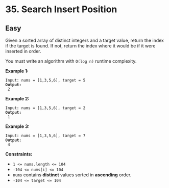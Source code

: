 # 35. Search Insert Position

## Easy



Given a sorted array of distinct integers and a target value, return the index if the target is found. If not, return the index where it would be if it were inserted in order.

You must write an algorithm with `O(log n)` runtime complexity.

&#x20;

**Example 1:**

<pre><code>Input: nums = [1,3,5,6], target = 5
<strong>Output:
</strong> 2
</code></pre>

**Example 2:**

<pre><code>Input: nums = [1,3,5,6], target = 2
<strong>Output:
</strong> 1
</code></pre>

**Example 3:**

<pre><code>Input: nums = [1,3,5,6], target = 7
<strong>Output:
</strong> 4
</code></pre>

&#x20;

**Constraints:**

* `1 <= nums.length <= 104`
* `-104 <= nums[i] <= 104`
* `nums` contains **distinct** values sorted in **ascending** order.
* `-104 <= target <= 104`
